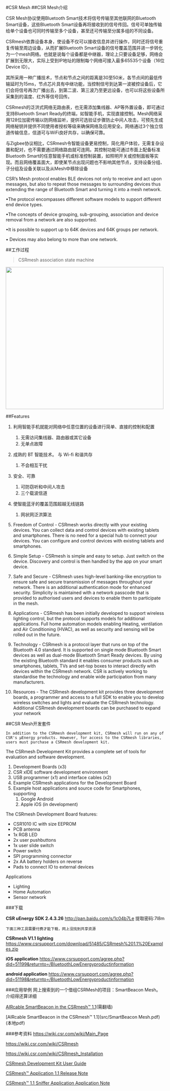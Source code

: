 #CSR Mesh
##CSR Mesh介绍

CSR Mesh协议使用Bluetooth Smart技术将信号传输至其他联网的Bluetooth Smart设备，这些Bluetooth Smart设备再将接收到的信号传回。信号可单独传输给单个设备也可同时传输至多个设备，甚至还可传输至分属多组的不同设备。

CSRmesh依靠设备本身，使设备不仅可以接收信息并进行操作，同时还将信号重复传输至周边设备，从而扩展Bluetooth Smart设备的信号覆盖范围并进一步转化为一个mesh网络。也就是说每个设备都是中继器，理论上只要设备足够，网络会扩展到无限大，实际上受到IP地址的限制每个网络可接入最多65535个设备（16位Device ID）。

其所采用一种广播技术，节点和节点之间的距离是30至50米，各节点间的最低传输延时为15ms，节点芯片具有中继功能，当控制信号到达第一波被控设备后，它们会将信号再次广播出去，到第二波、第三波乃至更远设备，也可以将这些设备所采集到的温度、红外等信号回传。

CSRmesh的泛洪式网络无路由表，也无需添加集线器、AP等外置设备，即可通过支持Bluetooth Smart Ready的终端，如智能手机，实现直接控制。Mesh网络采用128位加密传输以防网络监听，提供可选验证步骤防止中间人攻击，可预先生成网络秘钥并提供不同使用者授权等级来确保网络及应用安全。网络通过3个独立信道传输信息，信道可与WiFi良好共存，以确保可靠。

与Zigbee协议相比，CSRmesh令智能设备更易控制，简化用户体验，无需复杂设置和配对，也不需要通过网络路由就可连网。其控制功能可通过市面上配备标准Bluetooth Smart的任意智能手机或标准控制装置，如照明开关或控制面板等实现。而且网络覆盖面大，即使某节点出现问题也不影响其他节点，支持设备分组、子分组及设备关联以及从Mesh中移除设备

CSR’s Mesh protocol enables BLE devices not only to receive and act upon messages, but also to repeat those messages to surrounding devices thus extending the range of Bluetooth Smart and turning it into a mesh network.

•The protocol encompasses different software models to support different end device types.

•The concepts of device grouping, sub-grouping, association and device removal from a network are also supported.

•It is possible to support up to 64K devices and 64K groups per network.

• Devices may also belong to more than one network.

##工作过程

>CSRmesh association state machine

<img src="http://git.oschina.net/164049406/Intelligent-Hardware-Group-at-PATech/raw/master/资料阅读/祖/Bluetooth/src/CSRmesh association state machine.png" width=500 height=450></img>

##Features
1. 利用智能手机就能对网络中任意位置的设备进行简单、直接的控制和配置
	1. 无需访问集线器、路由器或其它设备
	1. 无单点故障
1. 成熟的 BT 智能技术。 与 Wi-fi 和谐共存
	1. 不会相互干扰
1. 安全、可靠
	1. 可防窃听和中间人攻击
	1. 三个载波信道
1. 使智能蓝牙的覆盖范围超越无线链路
	1. 网状网泛洪算法

1. Freedom of Control - CSRmesh works directly with your existing devices. You can collect data and control devices with existing tablets and smartphones. There is no need for a special hub to connect your devices. You can configure and control devices with existing tablets and smartphones.

1. Simple Setup - CSRmesh is simple and easy to setup. Just switch on the device. Discovery and control is then handled by the app on your smart device.
1. Safe and Secure - CSRmesh uses high-level banking-like encryption to ensure safe and secure transmission of messages throughout your network. There is an additional authentication mode for enhanced security. Simplicity is maintained with a network passcode that is provided to authorised users and devices to enable them to participate in the mesh.

1. Applications - CSRmesh has been initially developed to support wireless lighting control, but the protocol supports models for additional applications. Full home automation models enabling Heating, ventilation and Air Conditioning (HVAC), as well as security and sensing will be rolled out in the future.

1. Technology - CSRmesh is a protocol layer that runs on top of the Bluetooth 4.0 standard. It is supported on single mode Bluetooth Smart devices as well as dual-mode Bluetooth Smart Ready devices. By using the existing Bluetooth standard it enables consumer products such as smartphones, tablets, TVs and set-top boxes to interact directly with devices within the CSRmesh network. CSR is actively working to standardise the technology and enable wide participation from many manufacturers.

1. Resources - The CSRmesh development kit provides three development boards, a programmer and access to a full SDK to enable you to develop wireless switches and lights and evaluate the CSRmesh technology. Additional CSRmesh development boards can be purchased to expand your network

##CSR Mesh开发套件

`In addition to the CSRmesh development kit, CSRmesh will run on any of CSR's μEnergy products. However, for access to the CSRmesh libraries, users must purchase a CSRmesh development kit.`

The CSRmesh Development Kit provides a complete set of tools for evaluation and software development.

1. Development Boards (x3)
1. CSR xIDE software development environment
1. USB programmer (x1) and interface cables (x2)
1. Example CSRmesh applications for the Development Board
1. Example host applications and source code for Smartphones, supporting
	1. Google Android
	1. Apple iOS (in development)

The CSRmesh Development Board features:

* CSR1010 IC with size EEPROM
* PCB antenna
* 1x RGB LED
* 2x user pushbuttons
* 1x user slide switch
* Power switch
* SPI programming connector
* 2x AA battery holders on reverse
* Pads to connect IO to external devices

Applications 

* Lighting
* Home Automation
* Sensor network

###下载

**CSR uEnergy SDK 2.4.3.26**
<http://pan.baidu.com/s/1c04b7Le> 提取密码:7l8m

`下面三种工具需要付费才能下载，网上没找到共享资源`

**CSRmesh V1.1 lighting** 
<https://www.csrsupport.com/download/51485/CSRmesh%201.1%20Examples.zip>

**iOS application**
<https://www.csrsupport.com/agree.php?did=51199&returnto=/BluetoothLowEnergyproductinformation>

**android application**
<https://www.csrsupport.com/agree.php?did=51198&returnto=/BluetoothLowEnergyproductinformation>


###应用举例
网上搜索到的一个借组CSRMesh的项目：SmartBeacon Mesh。介绍得还算详细

[AIRcable SmartBeacon in the CSRmesh™ 1.1](http://www.aircable.net/online/index.php?route=information/information&information_id=13)(需翻墙)

[AIRcable SmartBeacon in the CSRmesh™ 1.1](src/SmartBeacon Mesh.pdf)(本地pdf)

###参考资料
<https://wiki.csr.com/wiki/Main_Page>

<https://wiki.csr.com/wiki/CSRmesh>

<https://wiki.csr.com/wiki/CSRmesh_Installation>

[CSRmesh Development Kit User Guide](https://www.csrsupport.com/download/49148/CS-313116-UG-1%20CSRmesh%20Development%20Kit%20User%20Guide.pdf)

[CSRmesh™ Application 1.1 Release Note](https://www.csrsupport.com/download/51204/CS-318925-RN-1%20CSRmesh%201.1%20Release%20Note.pdf)

[CSRmesh™ 1.1 Sniffer Application Application Note](https://www.csrsupport.com/download/51202/CS-320704-AN-1%20CSRmesh%201.1%20Sniffer%20Application%20Note.pdf)
